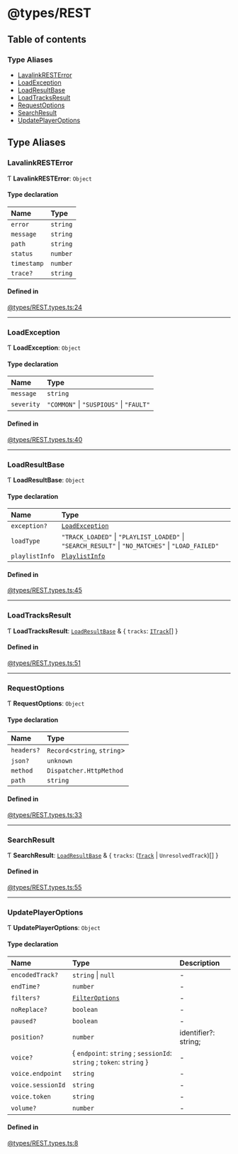 # @types/REST

## Table of contents

### Type Aliases

- [LavalinkRESTError](REST.types.md#lavalinkresterror)
- [LoadException](REST.types.md#loadexception)
- [LoadResultBase](REST.types.md#loadresultbase)
- [LoadTracksResult](REST.types.md#loadtracksresult)
- [RequestOptions](REST.types.md#requestoptions)
- [SearchResult](REST.types.md#searchresult)
- [UpdatePlayerOptions](REST.types.md#updateplayeroptions)

## Type Aliases

### LavalinkRESTError

Ƭ **LavalinkRESTError**: `Object`

#### Type declaration

| Name | Type |
| :------ | :------ |
| `error` | `string` |
| `message` | `string` |
| `path` | `string` |
| `status` | `number` |
| `timestamp` | `number` |
| `trace?` | `string` |

#### Defined in

[@types/REST.types.ts:24](https://github.com/hmes98318/LavaShark/blob/21c4e47/src/@types/REST.types.ts#L24)

___

### LoadException

Ƭ **LoadException**: `Object`

#### Type declaration

| Name | Type |
| :------ | :------ |
| `message` | `string` |
| `severity` | ``"COMMON"`` \| ``"SUSPIOUS"`` \| ``"FAULT"`` |

#### Defined in

[@types/REST.types.ts:40](https://github.com/hmes98318/LavaShark/blob/21c4e47/src/@types/REST.types.ts#L40)

___

### LoadResultBase

Ƭ **LoadResultBase**: `Object`

#### Type declaration

| Name | Type |
| :------ | :------ |
| `exception?` | [`LoadException`](REST.types.md#loadexception) |
| `loadType` | ``"TRACK_LOADED"`` \| ``"PLAYLIST_LOADED"`` \| ``"SEARCH_RESULT"`` \| ``"NO_MATCHES"`` \| ``"LOAD_FAILED"`` |
| `playlistInfo` | [`PlaylistInfo`](Track.types.md#playlistinfo) |

#### Defined in

[@types/REST.types.ts:45](https://github.com/hmes98318/LavaShark/blob/21c4e47/src/@types/REST.types.ts#L45)

___

### LoadTracksResult

Ƭ **LoadTracksResult**: [`LoadResultBase`](REST.types.md#loadresultbase) & { `tracks`: [`ITrack`](./interfaces/Track.types.ITrack.md)[]  }

#### Defined in

[@types/REST.types.ts:51](https://github.com/hmes98318/LavaShark/blob/21c4e47/src/@types/REST.types.ts#L51)

___

### RequestOptions

Ƭ **RequestOptions**: `Object`

#### Type declaration

| Name | Type |
| :------ | :------ |
| `headers?` | `Record`<`string`, `string`\> |
| `json?` | `unknown` |
| `method` | `Dispatcher.HttpMethod` |
| `path` | `string` |

#### Defined in

[@types/REST.types.ts:33](https://github.com/hmes98318/LavaShark/blob/21c4e47/src/@types/REST.types.ts#L33)

___

### SearchResult

Ƭ **SearchResult**: [`LoadResultBase`](REST.types.md#loadresultbase) & { `tracks`: ([`Track`](../classes/Track.md) \| `UnresolvedTrack`)[]  }

#### Defined in

[@types/REST.types.ts:55](https://github.com/hmes98318/LavaShark/blob/21c4e47/src/@types/REST.types.ts#L55)

___

### UpdatePlayerOptions

Ƭ **UpdatePlayerOptions**: `Object`

#### Type declaration

| Name | Type | Description |
| :------ | :------ | :------ |
| `encodedTrack?` | `string` \| ``null`` | - |
| `endTime?` | `number` | - |
| `filters?` | [`FilterOptions`](Filter.types.md#filteroptions) | - |
| `noReplace?` | `boolean` | - |
| `paused?` | `boolean` | - |
| `position?` | `number` | identifier?: string; |
| `voice?` | { `endpoint`: `string` ; `sessionId`: `string` ; `token`: `string`  } | - |
| `voice.endpoint` | `string` | - |
| `voice.sessionId` | `string` | - |
| `voice.token` | `string` | - |
| `volume?` | `number` | - |

#### Defined in

[@types/REST.types.ts:8](https://github.com/hmes98318/LavaShark/blob/21c4e47/src/@types/REST.types.ts#L8)
